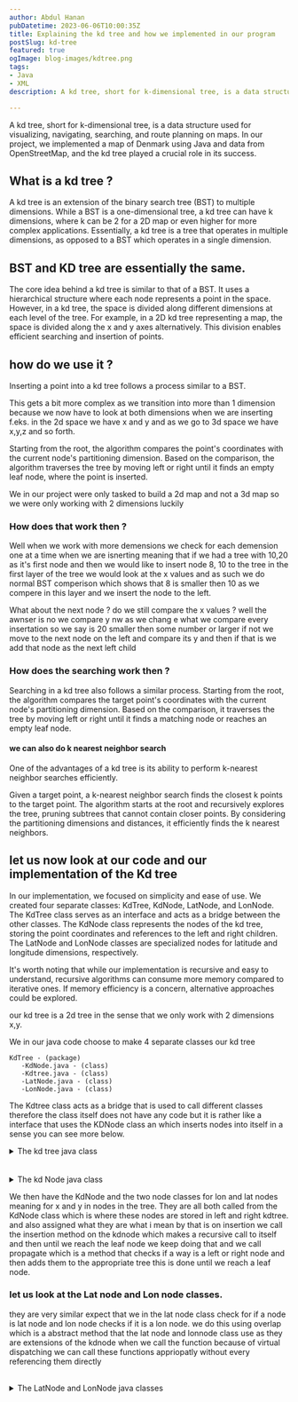 ```yaml
---
author: Abdul Hanan
pubDatetime: 2023-06-06T10:00:35Z
title: Explaining the kd tree and how we implemented in our program
postSlug: kd-tree
featured: true
ogImage: blog-images/kdtree.png
tags:
- Java
- XML
description: A kd tree, short for k-dimensional tree, is a data structure used for visualizing, navigating, searching, and route planning on maps. in this blog i try to summarize my understanding.

---
```


A kd tree, short for k-dimensional tree, is a data structure used for visualizing, navigating, searching, and route planning on maps. In our project, we implemented a map of Denmark using Java and data from OpenStreetMap, and the kd tree played a crucial role in its success.

## What is a kd tree ?

A kd tree is an extension of the binary search tree (BST) to multiple dimensions. While a BST is a one-dimensional tree, a kd tree can have k dimensions, where k can be 2 for a 2D map or even higher for more complex applications. Essentially, a kd tree is a tree that operates in multiple dimensions, as opposed to a BST which operates in a single dimension.

## BST and KD tree are essentially the same.

The core idea behind a kd tree is similar to that of a BST. It uses a hierarchical structure where each node represents a point in the space. However, in a kd tree, the space is divided along different dimensions at each level of the tree. For example, in a 2D kd tree representing a map, the space is divided along the x and y axes alternatively. This division enables efficient searching and insertion of points.

## how do we use it ? 

Inserting a point into a kd tree follows a process similar to a BST. 

This gets a bit more complex as we transition into more than 1 dimension because we now have to look at both dimensions when we are inserting f.eks. in the 2d space we have x and y and as we go to 3d space we have x,y,z and so forth.

Starting from the root, the algorithm compares the point's coordinates with the current node's partitioning dimension. Based on the comparison, the algorithm traverses the tree by moving left or right until it finds an empty leaf node, where the point is inserted.


We in our project were only tasked to build a 2d map and not a 3d map so we were only working with 2 dimensions luckily

### How does that work then ? 

Well when we work with more demensions we check for each demension one at a time when we are isnerting meaning that if we had a tree with 10,20 as it's first node and then we would like to insert node 8, 10 to the tree in the first layer of the tree we would look at the x values and as such we do normal BST comperison which shows that 8 is smaller then 10  as we compere in this layer and we insert the node to the left.

What about the next node ? do we still compare the x values ?
well the awnser is no we compare y nw as we chang e what we compare every insertation 
so we say  is 20 smaller then some number or larger if not we move to the next node on the left and compare its y and then if that is we add that node as the next left child 

### How does the searching work then ?

Searching in a kd tree also follows a similar process. Starting from the root, the algorithm compares the target point's coordinates with the current node's partitioning dimension. Based on the comparison, it traverses the tree by moving left or right until it finds a matching node or reaches an empty leaf node.

#### we can also do k nearest neighbor search


One of the advantages of a kd tree is its ability to perform k-nearest neighbor searches efficiently. 

Given a target point, a k-nearest neighbor search finds the closest k points to the target point. The algorithm starts at the root and recursively explores the tree, pruning subtrees that cannot contain closer points. By considering the partitioning dimensions and distances, it efficiently finds the k nearest neighbors.

## let us now look at our code and our implementation of the Kd tree

In our implementation, we focused on simplicity and ease of use. We created four separate classes: KdTree, KdNode, LatNode, and LonNode. The KdTree class serves as an interface and acts as a bridge between the other classes. The KdNode class represents the nodes of the kd tree, storing the point coordinates and references to the left and right children. The LatNode and LonNode classes are specialized nodes for latitude and longitude dimensions, respectively.
  
It's worth noting that while our implementation is recursive and easy to understand, recursive algorithms can consume more memory compared to iterative ones. If memory efficiency is a concern, alternative approaches could be explored.

our kd tree is a 2d tree in the sense that we only work with 2 dimensions x,y.

We in our java code choose to make 4 separate classes our kd tree 

```
KdTree - (package)
   -KdNode.java - (class)
   -Kdtree.java - (class)
   -LatNode.java - (class)
   -LonNode.java - (class)
```

The Kdtree class acts as a bridge that is used to call different classes therefore the class itself does not have any code but it is rather like a interface that uses the KDNode class an which inserts nodes into itself in a sense you can see more below.

<details close><summary>The kd tree java class</summary>


``` java
package org.map.model.KdTree;

import java.io.Serializable;
import org.map.model.OSM.Way;
import javafx.scene.canvas.GraphicsContext;

public class Kdtree implements Serializable {
    
    private KdNode root;
    private int size;
    
    public Kdtree() {
        this.size = 0;
    }
    
    // Insert a Way into the KdTree
    public void insert(Way way) {
        if (root == null) {
            root = new LatNode(); 
        }
        root.addWay(way);
        size++;
    }

    // Get the closest Node based on coordinates
    public Node get(float[] coords) {
        Node input = new Node(coords[0], coords[1], 0);
        Node closest = new Node(Float.MAX_VALUE, Float.MAX_VALUE, 0);
        return root.get(input, closest);
    }

    // Get the closest Node based on input Node
    public Node get(Node input) {
        Node closest = new Node(Float.MAX_VALUE, Float.MAX_VALUE, 0);
        return root.get(input, closest);
    }

    // Get the closest Node based on input and closest Nodes
    public Node get(Node input, Node closest) {
        return root.get(input, closest);
    }

    // Draw the KdTree within a specified box on a canvas
    public void draw(float[] box, GraphicsContext gc, Model model, MapCanvas canvas) {
        root.draw(box, gc, model, canvas);
    }
   
    public int getSize() {
        return size;
    }
}
```
</details>

<br>
<br>
<details close><summary>The kd Node java class</summary>


``` java
package org.map.model.KdTree;

import java.io.Serializable;
import java.util.ArrayList;

import org.map.model.Model;
import org.map.model.OSM.Node;
import org.map.model.OSM.Way;

import org.map.view.MapCanvas;

import javafx.scene.canvas.GraphicsContext;


public abstract class KdNode implements Serializable {
    protected Kdtree left, right;
    protected int n; // number of nodes
    protected ArrayList<Way> ways;
    protected int max = 170000;
    protected float[] key = new float[4];
    protected boolean isLeaf;


    public KdNode() {
        n = 0;
        ways = new ArrayList<Way>();
        isLeaf = true;
        // addWay(way);
        // this.maxDistance = (float) Math.sqrt((way.getBounds()[2] -
        // way.getBounds()[0])*(way.getBounds()[2] - way.getBounds()[0]) +
        // (way.getBounds()[3] - way.getBounds()[1])*(way.getBounds()[3] -
        // way.getBounds()[1]));
    }

    public Node get(Node input, Node closest) { // coords {lat, lon}
        if (isLeaf) {
            for (Way w : ways) {
                for (Node n : w.getNodes()) {
                    if (n.distance(input) < closest.distance(input)) {
                        closest = n;
                    }
                }
            }
        } else {
            int cmp = compareTo(new float[] { input.getLat(), input.getLon() });
            if (cmp > 0)
                closest = left.get(input, closest);
            else
                closest = right.get(input, closest);
            // closest = left.get(input, closest);
            // closest = right.get(input, closest);
        }
        return closest;
    }

    public void addWay(Way way) {
        if (isLeaf) {
            int index = 0;
            for (int i = 0; i < ways.size(); i++) {
                int cmp = compareTo(way.getBounds());
                if (cmp <= 0)
                    index = i;
            }
            ways.add(index, way);
            n += way.getNodes().size();
            if (n > max)
                split();
        } else {
            probagate(way);
        }
    }

    public void split() {
        float[] bounds = ways.get(ways.size() / 2).getBounds();
        key = new float[] { bounds[0], bounds[1] };
        for (Way w : ways)
            probagate(w);
        isLeaf = false;
        ways = null;
        n = 0;
    }

    private void probagate(Way way) {
        int cmp = overlap(way.getBounds());
        if (cmp >= 0)
            left.insert(way);
        else
            right.insert(way);
    }

    public void draw(float[] box, GraphicsContext gc, Model model, MapCanvas canvas) {
        if (isLeaf) {
            canvas.kdDraw(ways);
        } else {
            int cmp = overlap(box);
            if (cmp > 0)
                left.draw(box, gc, model, canvas);
            else if (cmp < 0)
                right.draw(box, gc, model, canvas);
            else {
                left.draw(box, gc, model, canvas);
                right.draw(box, gc, model, canvas);
            }
        }
    }


    public abstract int overlap(float[] box);

    // public abstract void split();
    public abstract int compareTo(float[] box);
}
```
</details>


We then have the KdNode and the two node classes for lon and lat nodes meaning for x and y in nodes in the tree. They are all both called from the KdNode class which is where these nodes are stored in left and right kdtree. and also assigned what they are what i mean by that is on insertion we call the insertion method on the kdnode which makes a recursive call to itself and then until we reach the leaf node we keep doing that and we call propagate which is a method that checks if a way is a left or right node and then adds them to the appropriate tree this is done until we reach a leaf node.



### let us look at the Lat node and Lon node classes.

they are very similar expect that we in the lat node class check for if a node is lat node and lon node checks if it is a lon node. we do this using overlap which is a abstract method that the lat node and lonnode class use as they are extensions of the kdnode when we call the function because of virtual dispatching we can call these functions appriopatly without every referencing them directly 

<br>
<details close><summary>The LatNode and LonNode java classes</summary>


``` java
package org.map.model.KdTree;


public class LatNode extends KdNode {
    LatNode() {
        super();
    }

    public int compareTo(float[] box) { //is that bigger than this ?
        if      (key[0] > box[0]) return 1;
        else if (key[0] < box[0]) return -1;
        else                        return 0;
    }

    public int overlap(float[] box) {
        if      (key[0] >= box[2]) return 1;
        else if (key[0] <= box[0]) return -1;
        else                      return 0; 
    }

    public void split() {
        this.left = new Kdtree(new LonNode());
        this.right = new Kdtree(new LonNode());
        super.split();
    }
}
```


``` java
package org.map.model.KdTree;

public class LonNode extends KdNode {
    LonNode() {
        super();
    }

    /*
     * key = {minlat, minlon, maxlat, maxlon}
     * box = {minlat, minlon, maxlat, maxlon}
     * 
     * compareTo returns -1 if the box is exactly to the right of the key line
     *           returns  1 if the box is to the left of the key line   
     */

    public int compareTo(float[] box) { //is that the {minlat, minlon} on the left or the right of the key line.
        if      (key[1] > box[1]) return 1;
        else if (key[1] < box[1]) return -1;
        else                        return 0;
    }

    public int overlap(float[] box) { // does the box overlap the key kine ?
        if      (key[1] >= box[3]) return 1;
        else if (key[1] <= box[1]) return -1;
        else                      return 0; 
    }

    public void split() { // initializes the right and left tree
        this.left = new Kdtree(new LatNode());
        this.right = new Kdtree(new LatNode());
        super.split();
    }
}
```
</details>